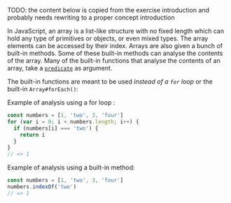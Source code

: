TODO: the content below is copied from the exercise introduction and probably needs rewriting to a proper concept introduction

In JavaScript, an array is a list-like structure with no fixed length which can hold any type of primitives or objects, or even mixed types. The array elements can be accessed by their index. Arrays are also given a bunch of built-in methods. Some of these built-in methods can analyse the contents of the array. Many of the built-in functions that analyse the contents of an array, take a [`predicate`][predicate_in_programming] as argument.

The built-in functions are meant to be used _instead of a `for` loop_ or the built-in `Array#forEach()`:

Example of analysis using a for loop :

```javascript
const numbers = [1, 'two', 3, 'four']
for (var i = 0; i < numbers.length; i++) {
  if (numbers[i] === 'two') {
    return i
  }
}
// => 1
```

Example of analysis using a built-in method:

```javascript
const numbers = [1, 'two', 3, 'four']
numbers.indexOf('two')
// => 1
```

[predicate_in_programming]: https://derk-jan.com/2020/05/predicate/
